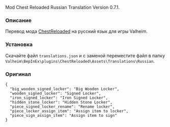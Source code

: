 Mod Chest Reloaded Russian Translation Version 0.7.1.

### Описание

Перевод мода [ChestReloaded](https://www.nexusmods.com/valheim/mods/653) на русский язык для игры Valheim. 

### Установка

Скачайте файл `translations.json` и с заменой переместите файл в папку `Valheim\BepInEx\plugins\ChestReloaded\Assets\Translations\Russian`.

### Оригинал 

```
{
  "big_wooden_signed_locker": "Big Wooden Locker",
  "wooden_signed_locker": "Signed Locker",
  "iron_signed_locker": "Iron Signed Locker",
  "hidden_stone_locker": "Hidden Stone Locker",
  "piece_signed_locker_rename": "Rename locker",
  "piece_locker_assign_item": "Assign item to locker",
  "piece_sign_assign_item": "Assign item to sign"
}
```
